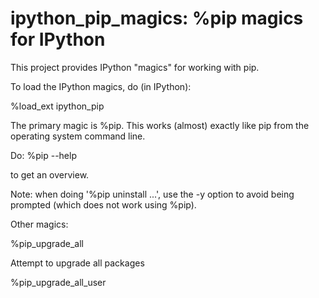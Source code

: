 ipython_pip_magics: %pip magics for IPython
===========================================

This project provides IPython "magics" for working with pip.

To load the IPython magics, do (in IPython):

   %load_ext ipython_pip


The primary magic is %pip. This works (almost) exactly
like pip from the operating system command line.

Do:
    %pip --help

to get an overview.

Note: when doing '%pip uninstall ...', use the -y option
to avoid being prompted (which does not work using %pip).
 
Other magics:

   %pip_upgrade_all

Attempt to upgrade all packages

   %pip_upgrade_all_user

